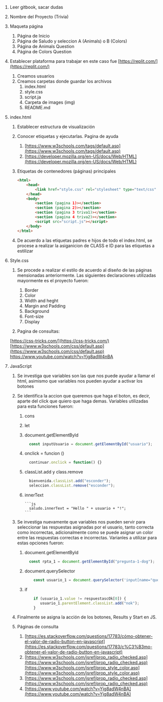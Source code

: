 1. Leer gitbook, sacar dudas
2. Nombre del Proyecto (Trivia)
3. Maqueta página
    1. Página de Inicio
    2. Página de Saludo y seleccion A (Animals) o B (Colors)
    3. Página de Animals Question
    4. Página de Colors Question
4. Establecer plataforma para trabajar en este caso fue [https://replit.com/](https://replit.com/)
    1. Creamos usuarios 
    2. Creamos carpetas donde guardar los archivos
        1. index.html
        2. style.css
        3. script.ja
        4. Carpeta de images (img)
        5. README.md
5.  index.html
    1. Establecer estructura de visualización
    2. Conocer etiquetas y ejecutarlas. Pagina de ayuda
        1. [https://www.w3schools.com/tags/default.asp](https://www.w3schools.com/tags/default.asp)
        2. [https://developer.mozilla.org/en-US/docs/Web/HTML](https://developer.mozilla.org/en-US/docs/Web/HTML)
    3. Etiquetas de contenedores (páginas) principales

        ```html
        <html>
        	<head>
        		<link href="style.css" rel="stylesheet" type="text/css" />
        	</head>
        	<body>
        		<section (pagina 1)></section>
        		<section (pagina 2)></section>
        		<section (pagina 3 triva1)></section>
        		<section (pagina 4 triva2)></section>
        		<script src="script.js"></script>
        	</body>
        </html>
        ```

    4. De acuerdo a las etiquetas padres e hijos de todo el index.html, se procese a realizar la asiganicion de CLASS e ID para las etiquetas a estilizar
6. Style.css
    1. Se procede a realizar el estilo de acuerdo al diseño de las páginas mensionadas anteriormente. Las siguientes declaraciones utilizadas mayormente es el proyecto fueron:
        1. Border
        2. Color
        3. Width and heght
        4. Margin and Padding
        5. Background
        6. Font-size
        7. Display

    2. Pagina de consultas:

    [https://css-tricks.com/](https://css-tricks.com/)
    [https://www.w3schools.com/css/default.asp](https://www.w3schools.com/css/default.asp)
    https://www.youtube.com/watch?v=Yjg8adW4nBA

7. JavaScript
    1. Se investiga que variables son las que nos puede ayudar a llamar el html, asimismo que variables nos pueden ayudar a activar los botones
    2. Se identifica la accion que queremos que haga el boton, es decir, aparte del click que quiero que haga demas. Variables utilizadas para esta funciones fueron:
          1. cons
          2. let
          3. document.getElementById

              ```js
                const inputUsuario = document.getElementById("usuario");
              ```

          4. onclick = funcion ()

                ```js
                  continuar.onclick = function() {}
                ```

          5. classList.add y  class.remove

                ```js
                  bienvenida.classList.add("esconder");
                  seleccion.classList.remove("esconder");
                ```

         6. innerText

                ```js
                  saludo.innerText = "Hello " + usuario + "!";
                ```

    3. Se investiga nuevamente que variables nos pueden servir para seleccionar las respuestas  asignadas por el usuario, tanto correcta como incorrectas, adicionalmente como se puede asignar un color entre las respuestas correctas e incorrectas. Varianles a utilizar para estas opciones fueron:

        1. document.getElementById

            ```js
              const rpta_1 = document.getElementById("pregunta-1-dog");
            ```

        2. document.querySelector

            ```js
                const usuario_1 = document.querySelector('input[name="questionone"]:checked');
            ```

        3. if 

            ```js
                if (usuario_1.value != respuestascOk[0]) {
                   usuario_1.parentElement.classList.add("nok");
                }
            ```

    4. Finalmente se asigna la acción de los botones, Results y Start en JS.
    5. Páginas de consulta
        1. [https://es.stackoverflow.com/questions/17783/cómo-obtener-el-valor-de-radio-button-en-javascript](https://es.stackoverflow.com/questions/17783/c%C3%B3mo-obtener-el-valor-de-radio-button-en-javascript)
        2. [https://www.w3schools.com/jsref/prop_radio_checked.asp](https://www.w3schools.com/jsref/prop_radio_checked.asp)[https://www.w3schools.com/jsref/prop_style_color.asp](https://www.w3schools.com/jsref/prop_style_color.asp)
        3. [https://www.w3schools.com/jsref/prop_radio_checked.asp](https://www.w3schools.com/jsref/prop_radio_checked.asp)
        4. [https://www.youtube.com/watch?v=Yjg8adW4nBA](https://www.youtube.com/watch?v=Yjg8adW4nBA)